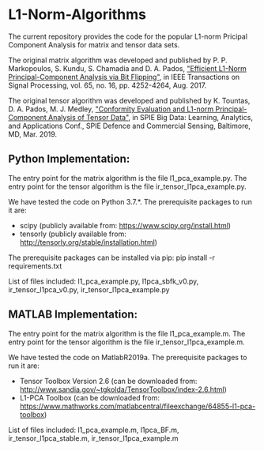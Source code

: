 # L1-Norm-Algorithms
The current repository provides the code for the popular L1-norm Pricipal Component Analysis for matrix and tensor data sets.

The original matrix algorithm was developed and published by P. P. Markopoulos, S. Kundu, S. Chamadia and D. A. Pados, ["Efficient L1-Norm Principal-Component Analysis via Bit Flipping"](https://ieeexplore.ieee.org/document/7934025), in IEEE Transactions on Signal Processing, vol. 65, no. 16, pp. 4252-4264, Aug. 2017.

The original tensor algorithm was developed and published by K. Tountas, D. A. Pados, M. J. Medley, ["Conformity Evaluation and L1-norm Principal-Component Analysis of Tensor Data"](https://ktountas.github.io/pdf/spie_2019.pdf), in SPIE Big Data: Learning, Analytics, and Applications Conf., SPIE Defence and Commercial Sensing, Baltimore, MD, Mar. 2019.

## Python Implementation:

The entry point for the matrix algorithm is the file l1_pca_example.py.
The entry point for the tensor algorithm is the file ir_tensor_l1pca_example.py.

We have tested the code on Python 3.7.*. The prerequisite packages to run it are: 
- scipy (publicly available from: https://www.scipy.org/install.html)
- tensorly (publicly available from: http://tensorly.org/stable/installation.html)

The prerequisite packages can be installed via pip: 
pip install -r requirements.txt

List of files included: l1_pca_example.py, l1pca_sbfk_v0.py, ir_tensor_l1pca_v0.py, ir_tensor_l1pca_example.py

## MATLAB Implementation:

The entry point for the matrix algorithm is the file l1_pca_example.m.
The entry point for the tensor algorithm is the file ir_tensor_l1pca_example.m.

We have tested the code on MatlabR2019a. The prerequisite packages to run it are:
- Tensor Toolbox Version 2.6 (can be downloaded from: http://www.sandia.gov/~tgkolda/TensorToolbox/index-2.6.html)
- L1-PCA Toolbox (can be downloaded from: https://www.mathworks.com/matlabcentral/fileexchange/64855-l1-pca-toolbox)

List of files included: l1_pca_example.m, l1pca_BF.m, ir_tensor_l1pca_stable.m, ir_tensor_l1pca_example.m
